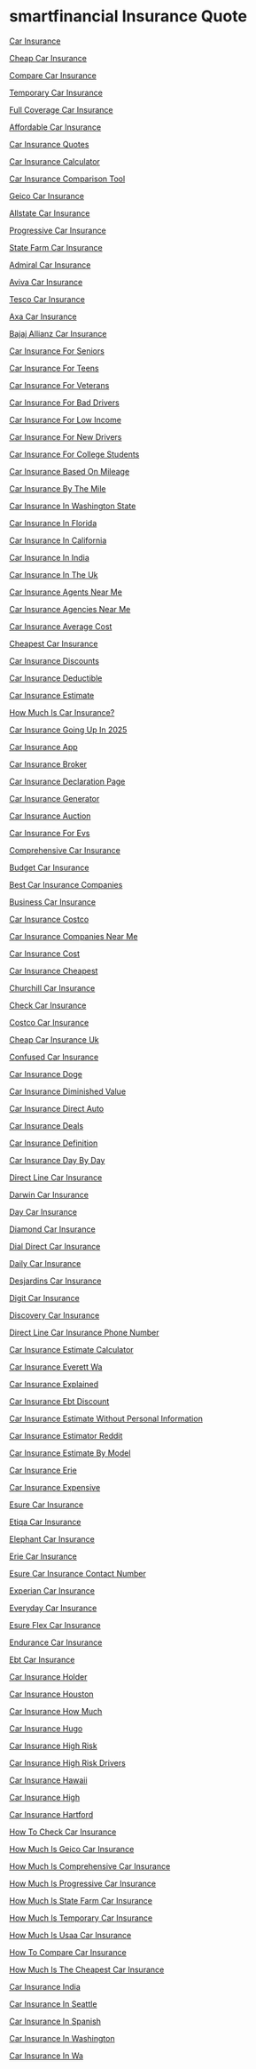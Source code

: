 <h1>smartfinancial Insurance Quote</h1><p><a href="post/car-insurance.md">Car Insurance</a></p>
<p><a href="post/cheap-car-insurance.md">Cheap Car Insurance</a></p>
<p><a href="post/compare-car-insurance.md">Compare Car Insurance</a></p>
<p><a href="post/temporary-car-insurance.md">Temporary Car Insurance</a></p>
<p><a href="post/full-coverage-car-insurance.md">Full Coverage Car Insurance</a></p>
<p><a href="post/affordable-car-insurance.md">Affordable Car Insurance</a></p>
<p><a href="post/car-insurance-quotes.md">Car Insurance Quotes</a></p>
<p><a href="post/car-insurance-calculator.md">Car Insurance Calculator</a></p>
<p><a href="post/car-insurance-comparison-tool.md">Car Insurance Comparison Tool</a></p>
<p><a href="post/geico-car-insurance.md">Geico Car Insurance</a></p>
<p><a href="post/allstate-car-insurance.md">Allstate Car Insurance</a></p>
<p><a href="post/progressive-car-insurance.md">Progressive Car Insurance</a></p>
<p><a href="post/state-farm-car-insurance.md">State Farm Car Insurance</a></p>
<p><a href="post/admiral-car-insurance.md">Admiral Car Insurance</a></p>
<p><a href="post/aviva-car-insurance.md">Aviva Car Insurance</a></p>
<p><a href="post/tesco-car-insurance.md">Tesco Car Insurance</a></p>
<p><a href="post/axa-car-insurance.md">Axa Car Insurance</a></p>
<p><a href="post/bajaj-allianz-car-insurance.md">Bajaj Allianz Car Insurance</a></p>
<p><a href="post/car-insurance-for-seniors.md">Car Insurance For Seniors</a></p>
<p><a href="post/car-insurance-for-teens.md">Car Insurance For Teens</a></p>
<p><a href="post/car-insurance-for-veterans.md">Car Insurance For Veterans</a></p>
<p><a href="post/car-insurance-for-bad-drivers.md">Car Insurance For Bad Drivers</a></p>
<p><a href="post/car-insurance-for-low-income.md">Car Insurance For Low Income</a></p>
<p><a href="post/car-insurance-for-new-drivers.md">Car Insurance For New Drivers</a></p>
<p><a href="post/car-insurance-for-college-students.md">Car Insurance For College Students</a></p>
<p><a href="post/car-insurance-based-on-mileage.md">Car Insurance Based On Mileage</a></p>
<p><a href="post/car-insurance-by-the-mile.md">Car Insurance By The Mile</a></p>
<p><a href="post/car-insurance-in-washington-state.md">Car Insurance In Washington State</a></p>
<p><a href="post/car-insurance-in-florida.md">Car Insurance In Florida</a></p>
<p><a href="post/car-insurance-in-california.md">Car Insurance In California</a></p>
<p><a href="post/car-insurance-in-india.md">Car Insurance In India</a></p>
<p><a href="post/car-insurance-in-the-uk.md">Car Insurance In The Uk</a></p>
<p><a href="post/car-insurance-agents-near-me.md">Car Insurance Agents Near Me</a></p>
<p><a href="post/car-insurance-agencies-near-me.md">Car Insurance Agencies Near Me</a></p>
<p><a href="post/car-insurance-average-cost.md">Car Insurance Average Cost</a></p>
<p><a href="post/cheapest-car-insurance.md">Cheapest Car Insurance</a></p>
<p><a href="post/car-insurance-discounts.md">Car Insurance Discounts</a></p>
<p><a href="post/car-insurance-deductible.md">Car Insurance Deductible</a></p>
<p><a href="post/car-insurance-estimate.md">Car Insurance Estimate</a></p>
<p><a href="post/how-much-is-car-insurance?.md">How Much Is Car Insurance?</a></p>
<p><a href="post/car-insurance-going-up-in-2025.md">Car Insurance Going Up In 2025</a></p>
<p><a href="post/car-insurance-app.md">Car Insurance App</a></p>
<p><a href="post/car-insurance-broker.md">Car Insurance Broker</a></p>
<p><a href="post/car-insurance-declaration-page.md">Car Insurance Declaration Page</a></p>
<p><a href="post/car-insurance-generator.md">Car Insurance Generator</a></p>
<p><a href="post/car-insurance-auction.md">Car Insurance Auction</a></p>
<p><a href="post/car-insurance-for-evs.md">Car Insurance For Evs</a></p>
<p><a href="post/comprehensive-car-insurance.md">Comprehensive Car Insurance</a></p>
<p><a href="post/budget-car-insurance.md">Budget Car Insurance</a></p>
<p><a href="post/best-car-insurance-companies.md">Best Car Insurance Companies</a></p>
<p><a href="post/business-car-insurance.md">Business Car Insurance</a></p>
<p><a href="post/car-insurance-costco.md">Car Insurance Costco</a></p>
<p><a href="post/car-insurance-companies-near-me.md">Car Insurance Companies Near Me</a></p>
<p><a href="post/car-insurance-cost.md">Car Insurance Cost</a></p>
<p><a href="post/car-insurance-cheapest.md">Car Insurance Cheapest</a></p>
<p><a href="post/churchill-car-insurance.md">Churchill Car Insurance</a></p>
<p><a href="post/check-car-insurance.md">Check Car Insurance</a></p>
<p><a href="post/costco-car-insurance.md">Costco Car Insurance</a></p>
<p><a href="post/cheap-car-insurance-uk.md">Cheap Car Insurance Uk</a></p>
<p><a href="post/confused-car-insurance.md">Confused Car Insurance</a></p>
<p><a href="post/car-insurance-doge.md">Car Insurance Doge</a></p>
<p><a href="post/car-insurance-diminished-value.md">Car Insurance Diminished Value</a></p>
<p><a href="post/car-insurance-direct-auto.md">Car Insurance Direct Auto</a></p>
<p><a href="post/car-insurance-deals.md">Car Insurance Deals</a></p>
<p><a href="post/car-insurance-definition.md">Car Insurance Definition</a></p>
<p><a href="post/car-insurance-day-by-day.md">Car Insurance Day By Day</a></p>
<p><a href="post/direct-line-car-insurance.md">Direct Line Car Insurance</a></p>
<p><a href="post/darwin-car-insurance.md">Darwin Car Insurance</a></p>
<p><a href="post/day-car-insurance.md">Day Car Insurance</a></p>
<p><a href="post/diamond-car-insurance.md">Diamond Car Insurance</a></p>
<p><a href="post/dial-direct-car-insurance.md">Dial Direct Car Insurance</a></p>
<p><a href="post/daily-car-insurance.md">Daily Car Insurance</a></p>
<p><a href="post/desjardins-car-insurance.md">Desjardins Car Insurance</a></p>
<p><a href="post/digit-car-insurance.md">Digit Car Insurance</a></p>
<p><a href="post/discovery-car-insurance.md">Discovery Car Insurance</a></p>
<p><a href="post/direct-line-car-insurance-phone-number.md">Direct Line Car Insurance Phone Number</a></p>
<p><a href="post/car-insurance-estimate-calculator.md">Car Insurance Estimate Calculator</a></p>
<p><a href="post/car-insurance-everett-wa.md">Car Insurance Everett Wa</a></p>
<p><a href="post/car-insurance-explained.md">Car Insurance Explained</a></p>
<p><a href="post/car-insurance-ebt-discount.md">Car Insurance Ebt Discount</a></p>
<p><a href="post/car-insurance-estimate-without-personal-information.md">Car Insurance Estimate Without Personal Information</a></p>
<p><a href="post/car-insurance-estimator-reddit.md">Car Insurance Estimator Reddit</a></p>
<p><a href="post/car-insurance-estimate-by-model.md">Car Insurance Estimate By Model</a></p>
<p><a href="post/car-insurance-erie.md">Car Insurance Erie</a></p>
<p><a href="post/car-insurance-expensive.md">Car Insurance Expensive</a></p>
<p><a href="post/esure-car-insurance.md">Esure Car Insurance</a></p>
<p><a href="post/etiqa-car-insurance.md">Etiqa Car Insurance</a></p>
<p><a href="post/elephant-car-insurance.md">Elephant Car Insurance</a></p>
<p><a href="post/erie-car-insurance.md">Erie Car Insurance</a></p>
<p><a href="post/esure-car-insurance-contact-number.md">Esure Car Insurance Contact Number</a></p>
<p><a href="post/experian-car-insurance.md">Experian Car Insurance</a></p>
<p><a href="post/everyday-car-insurance.md">Everyday Car Insurance</a></p>
<p><a href="post/esure-flex-car-insurance.md">Esure Flex Car Insurance</a></p>
<p><a href="post/endurance-car-insurance.md">Endurance Car Insurance</a></p>
<p><a href="post/ebt-car-insurance.md">Ebt Car Insurance</a></p>
<p><a href="post/car-insurance-holder.md">Car Insurance Holder</a></p>
<p><a href="post/car-insurance-houston.md">Car Insurance Houston</a></p>
<p><a href="post/car-insurance-how-much.md">Car Insurance How Much</a></p>
<p><a href="post/car-insurance-hugo.md">Car Insurance Hugo</a></p>
<p><a href="post/car-insurance-high-risk.md">Car Insurance High Risk</a></p>
<p><a href="post/car-insurance-high-risk-drivers.md">Car Insurance High Risk Drivers</a></p>
<p><a href="post/car-insurance-hawaii.md">Car Insurance Hawaii</a></p>
<p><a href="post/car-insurance-high.md">Car Insurance High</a></p>
<p><a href="post/car-insurance-hartford.md">Car Insurance Hartford</a></p>
<p><a href="post/how-to-check-car-insurance.md">How To Check Car Insurance</a></p>
<p><a href="post/how-much-is-geico-car-insurance.md">How Much Is Geico Car Insurance</a></p>
<p><a href="post/how-much-is-comprehensive-car-insurance.md">How Much Is Comprehensive Car Insurance</a></p>
<p><a href="post/how-much-is-progressive-car-insurance.md">How Much Is Progressive Car Insurance</a></p>
<p><a href="post/how-much-is-state-farm-car-insurance.md">How Much Is State Farm Car Insurance</a></p>
<p><a href="post/how-much-is-temporary-car-insurance.md">How Much Is Temporary Car Insurance</a></p>
<p><a href="post/how-much-is-usaa-car-insurance.md">How Much Is Usaa Car Insurance</a></p>
<p><a href="post/how-to-compare-car-insurance.md">How To Compare Car Insurance</a></p>
<p><a href="post/how-much-is-the-cheapest-car-insurance.md">How Much Is The Cheapest Car Insurance</a></p>
<p><a href="post/car-insurance-india.md">Car Insurance India</a></p>
<p><a href="post/car-insurance-in-seattle.md">Car Insurance In Seattle</a></p>
<p><a href="post/car-insurance-in-spanish.md">Car Insurance In Spanish</a></p>
<p><a href="post/car-insurance-in-washington.md">Car Insurance In Washington</a></p>
<p><a href="post/car-insurance-in-wa.md">Car Insurance In Wa</a></p>
